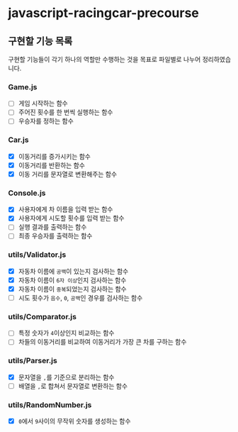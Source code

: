 # javascript-racingcar-precourse

## 구현할 기능 목록

구현할 기능들이 각기 하나의 역할만 수행하는 것을 목표로 파일별로 나누어 정리하였습니다.

### Game.js

- [ ]  게임 시작하는 함수
- [ ]  주어진 횟수를 한 번씩 실행하는 함수
- [ ]  우승자를 정하는 함수

### Car.js

- [x]  이동거리를 증가시키는 함수
- [x]  이동거리를 반환하는 함수
- [x]  이동 거리를 문자열로 변환해주는 함수

### Console.js

- [x]  사용자에게 차 이름을 입력 받는 함수
- [x]  사용자에게 시도할 횟수를 입력 받는 함수
- [ ]  실행 결과를 출력하는 함수
- [ ]  최종 우승자를 출력하는 함수

### utils/Validator.js

- [x]  자동차 이름에 `공백`이 있는지 검사하는 함수
- [x]  자동차 이름이 `6자 이상`인지 검사하는 함수
- [x]  자동차 이름이 `중복`되었는지 검사하는 함수
- [ ]  시도 횟수가 `음수`, `0`, `공백`인 경우를 검사하는 함수

### utils/Comparator.js

- [ ]  특정 숫자가 `4`이상인지 비교하는 함수
- [ ]  차들의 이동거리를 비교하여 이동거리가 가장 큰 차를 구하는 함수

### utils/Parser.js

- [x]  문자열을 `,`를 기준으로 분리하는 함수
- [ ]  배열을 `,`로 합쳐서 문자열로 변환하는 함수

### utils/RandomNumber.js

- [x]  `0`에서 `9`사이의 무작위 숫자를 생성하는 함수